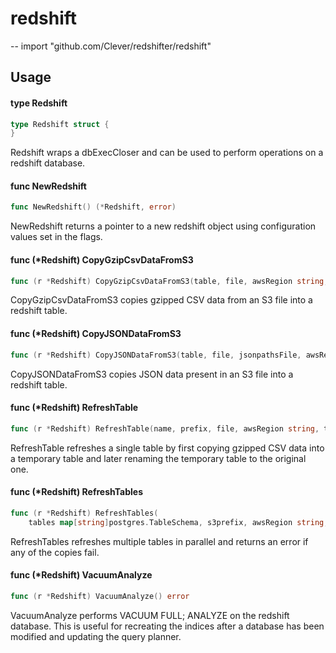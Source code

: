 # redshift
--
    import "github.com/Clever/redshifter/redshift"


## Usage

#### type Redshift

```go
type Redshift struct {
}
```

Redshift wraps a dbExecCloser and can be used to perform operations on a
redshift database.

#### func  NewRedshift

```go
func NewRedshift() (*Redshift, error)
```
NewRedshift returns a pointer to a new redshift object using configuration
values set in the flags.

#### func (*Redshift) CopyGzipCsvDataFromS3

```go
func (r *Redshift) CopyGzipCsvDataFromS3(table, file, awsRegion string, delimiter rune) error
```
CopyGzipCsvDataFromS3 copies gzipped CSV data from an S3 file into a redshift
table.

#### func (*Redshift) CopyJSONDataFromS3

```go
func (r *Redshift) CopyJSONDataFromS3(table, file, jsonpathsFile, awsRegion string) error
```
CopyJSONDataFromS3 copies JSON data present in an S3 file into a redshift table.

#### func (*Redshift) RefreshTable

```go
func (r *Redshift) RefreshTable(name, prefix, file, awsRegion string, ts postgres.TableSchema, delim rune) error
```
RefreshTable refreshes a single table by first copying gzipped CSV data into a
temporary table and later renaming the temporary table to the original one.

#### func (*Redshift) RefreshTables

```go
func (r *Redshift) RefreshTables(
	tables map[string]postgres.TableSchema, s3prefix, awsRegion string, delim rune) error
```
RefreshTables refreshes multiple tables in parallel and returns an error if any
of the copies fail.

#### func (*Redshift) VacuumAnalyze

```go
func (r *Redshift) VacuumAnalyze() error
```
VacuumAnalyze performs VACUUM FULL; ANALYZE on the redshift database. This is
useful for recreating the indices after a database has been modified and
updating the query planner.
